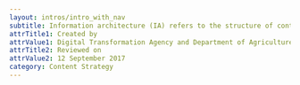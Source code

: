 ```yaml
---
layout: intros/intro_with_nav
subtitle: Information architecture (IA) refers to the structure of content on a website. It helps users understand where they are, and where to go to find the information they need.
attrTitle1: Created by
attrValue1: Digital Transformation Agency and Department of Agriculture and Water Resources
attrTitle2: Reviewed on
attrValue2: 12 September 2017
category: Content Strategy
---
```

